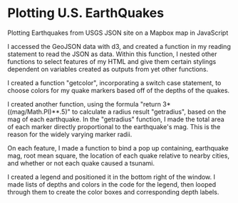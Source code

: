 # Plotting U.S. EarthQuakes
Plotting Earthquakes from USGS JSON site on a Mapbox map in JavaScript

I accessed the GeoJSON data with d3, and created a function in my reading statement to read the JSON as data.
Within this function, I nested other functions to select features of my HTML and give them certain stylings dependent on variables created as outputs from yet other functions.

I created a function "getcolor", incorporating a switch case statement, to choose colors for my quake markers based off of the depths of the quakes.

I created another function, using the formula "return 3*((mag/Math.PI)**.5)" to calculate a radius result "getradius", based on the mag of each earthquake.
In the "getradius" function, I made the total area of each marker directly proportional to the earthquake's mag.
This is the reason for the widely varying marker radii.

On each feature, I made a function to bind a pop up containing, earthquake mag, root mean square, the location of each quake relative to nearby cities, and whether or not each quake caused a tsunami.

I created a legend and positioned it in the bottom right of the window.
I made lists of depths and colors in the code for the legend, then looped through them to create the color boxes and corresponding depth labels.
